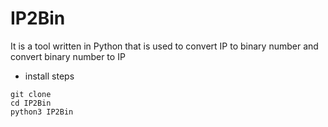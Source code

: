 # IP2Bin

It is a tool written in Python that is used to convert IP to binary number and convert binary number to IP

- install steps
~~~
git clone 
cd IP2Bin
python3 IP2Bin
~~~
